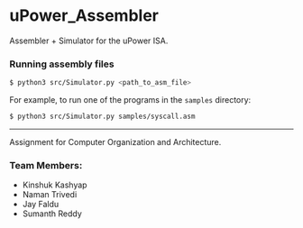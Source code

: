 # uPower_Assembler
Assembler + Simulator for the uPower ISA.

### Running assembly files
```bash
$ python3 src/Simulator.py <path_to_asm_file>
```

For example, to run one of the programs in the `samples` directory:
```bash
$ python3 src/Simulator.py samples/syscall.asm
```

***

Assignment for Computer Organization and Architecture.

### Team Members:
- Kinshuk Kashyap
- Naman Trivedi
- Jay Faldu
- Sumanth Reddy
